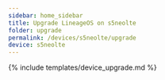 ```yaml
---
sidebar: home_sidebar
title: Upgrade LineageOS on s5neolte
folder: upgrade
permalink: /devices/s5neolte/upgrade
device: s5neolte
---
```

{% include templates/device_upgrade.md %}

